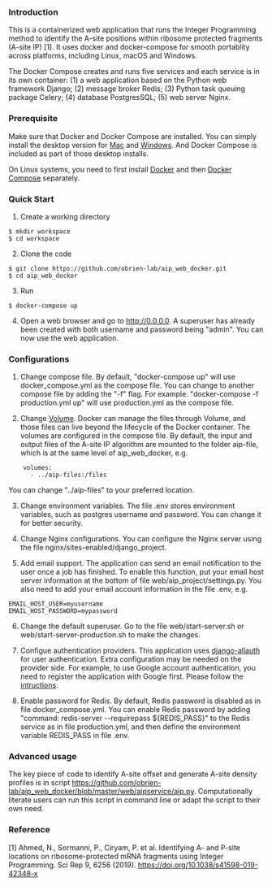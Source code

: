 
### Introduction

This is a containerized web application that runs the Integer Programming method to identify the A-site positions within ribosome protected fragments (A-site IP) [1]. It uses docker and docker-compose for smooth portablity across platforms, including Linux, macOS and Windows. 

The Docker Compose creates and runs five services and each service is in its own container: (1) a web application based on the Python web framework Django; (2) message broker Redis; (3) Python task queuing package Celery; (4) database PostgresSQL; (5) web server Nginx.

### Prerequisite

Make sure that Docker and Docker Compose are installed. You can simply install the desktop version for [Mac](https://docs.docker.com/docker-for-mac/install/) and [Windows](https://docs.docker.com/docker-for-windows/install/). And Docker Compose is included as part of those desktop installs. 

On Linux systems, you need to first install [Docker](https://docs.docker.com/install/) and then [Docker Compose](https://docs.docker.com/compose/install/) separately.

### Quick Start

1. Create a working directory

```
$ mkdir workspace
$ cd workspace

```

2. Clone the code

```
$ git clone https://github.com/obrien-lab/aip_web_docker.git
$ cd aip_web_docker

```

3. Run

```
$ docker-compose up

```

4. Open a web browser and go to http://0.0.0.0. A superuser has already been created with both username and password being "admin". You can now use the web application.


### Configurations

1. Change compose file. By default, "docker-compose up" will use docker_compose.yml as the compose file. You can change to another compose file by adding the "-f" flag. For example. "docker-compose -f production.yml up" will use production.yml as the compose file. 

2. Change [Volume](https://docs.docker.com/storage/volumes/). Docker can manage the files through Volume, and those files can live beyond the lifecycle of the Docker container. The volumes are configured in the compose file. By default, the input and output files of the A-site IP algorithm are mounted to the folder aip-file, which is at the same level of aip_web_docker, e.g.

```
    volumes:
      - ../aip-files:/files

```
You can change "../aip-files" to your preferred location. 


3. Change environment variables. The file .env stores environment variables, such as postgres username and password. You can change it for better security.

4. Change Nginx configurations. You can configure the Nginx server using the file nginx/sites-enabled/django_project. 

5. Add email support. The application can send an email notification to the user once a job has finished. To enable this function, put your email host server information at the bottom of file web/aip_project/settings.py. You also need to add your email account information in the file .env, e.g.

```
EMAIL_HOST_USER=myusername
EMAIL_HOST_PASSWORD=mypassword

```

6. Change the default superuser. Go to the file web/start-server.sh or web/start-server-production.sh to make the changes.

7. Configue authentication providers. This application uses [django-allauth](https://django-allauth.readthedocs.io/en/latest/) for user authentication. Extra configuration may be needed on the provider side. For example, to use Google account authentication, you need to register the application with Google first. Please follow the [intructions](https://django-allauth.readthedocs.io/en/latest/providers.html).

8. Enable password for Redis. By default, Redis password is disabled as in file docker_compose.yml. You can enable Redis password by adding "command: redis-server --requirepass ${REDIS_PASS}" to the Redis service as in file production.yml, and then define the environment variable REDIS_PASS in file .env.

### Advanced usage
The key piece of code to identify A-site offset and generate A-site density profiles is in script https://github.com/obrien-lab/aip_web_docker/blob/master/web/aipservice/aip.py. Computationally literate users can run this script in command line or adapt the script to their own need. 

### Reference
[1] Ahmed, N., Sormanni, P., Ciryam, P. et al. Identifying A- and P-site locations on ribosome-protected mRNA fragments using Integer Programming. Sci Rep 9, 6256 (2019). https://doi.org/10.1038/s41598-019-42348-x



